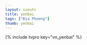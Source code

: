 ```yaml
---
layout: sieutv
title: yenbai
tags: ["Địa Phương"]
thumb: yenbai
---
```

{% include tvpro key="vn_yenbai" %}